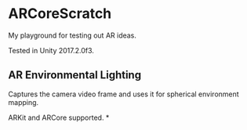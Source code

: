 # ARCoreScratch

My playground for testing out AR ideas.

Tested in Unity 2017.2.0f3.

## AR Environmental Lighting
Captures the camera video frame and uses it for spherical environment mapping.

ARKit and ARCore supported.
  * 
